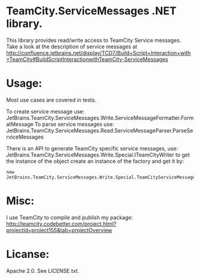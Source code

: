 TeamCity.ServiceMessages .NET library. 
======================================

This library provides read/write access to TeamCity Service messages.
Take a look at the description of service messages at 
http://confluence.jetbrains.net/display/TCD7/Build+Script+Interaction+with+TeamCity#BuildScriptInteractionwithTeamCity-ServiceMessages


Usage:
======

Most use cases are covered in tests.

To create service message use: JetBrains.TeamCity.ServiceMessages.Write.ServiceMessageFormatter.FormatMessage
To parse service messages use: JetBrains.TeamCity.ServiceMessages.Read.ServiceMessageParser.ParseServiceMessages

There is an API to generate TeamCity specific service messages, use: JetBrains.TeamCity.ServiceMessages.Write.Special.ITeamCityWriter
to get the instance of the object create an instance of the factory and get it by:

	new JetBrains.TeamCity.ServiceMessages.Write.Special.TeamCityServiceMessages().CreateWriter()

Misc:
=====

I use TeamCity to compile and publish my package:
http://teamcity.codebetter.com/project.html?projectId=project155&tab=projectOverview


Licanse:
========
Apache 2.0. 
See LICENSE.txt.
